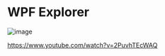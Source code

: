 # WPF Explorer
![image](https://github.com/jamesnet214/wpf-explorer/assets/52397976/a27d9634-ca51-4863-ad7d-d290a2fdff96)


https://www.youtube.com/watch?v=2PuvhTEcWAQ
